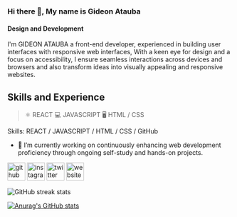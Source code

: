### Hi there 👋, My name is Gideon Atauba
#### Design and Development
I'm GIDEON ATAUBA a front-end developer, experienced in building user interfaces with responsive web interfaces, With a keen eye for design and a focus on accessibility, I ensure seamless interactions across devices and browsers and also transform ideas into visually appealing and responsive websites.

## Skills and Experience
> ⚛ REACT
> 💻 JAVASCRIPT
> 🖥 HTML / CSS 

Skills:  REACT / JAVASCRIPT / HTML / CSS / GitHub 

- 🔭 I’m currently working on continuously enhancing web development proficiency through ongoing self-study and hands-on projects. 


[<img src='https://cdn.jsdelivr.net/npm/simple-icons@3.0.1/icons/github.svg' alt='github' height='40'>](https://github.com/mfondev)  [<img src='https://cdn.jsdelivr.net/npm/simple-icons@3.0.1/icons/instagram.svg' alt='instagram' height='40'>](https://www.instagram.com/ataubagideon/)  [<img src='https://cdn.jsdelivr.net/npm/simple-icons@3.0.1/icons/twitter.svg' alt='twitter' height='40'>](https://twitter.com/ataubagideon)  [<img src='https://cdn.jsdelivr.net/npm/simple-icons@3.0.1/icons/icloud.svg' alt='website' height='40'>](https://mfon.dev/)  

![GitHub streak stats](https://streak-stats.demolab.com/?user=mfondev)  

[![Anurag's GitHub stats](https://github-readme-stats.vercel.app/api?username=mfondev)](https://github.com/anuraghazra/github-readme-stats)
